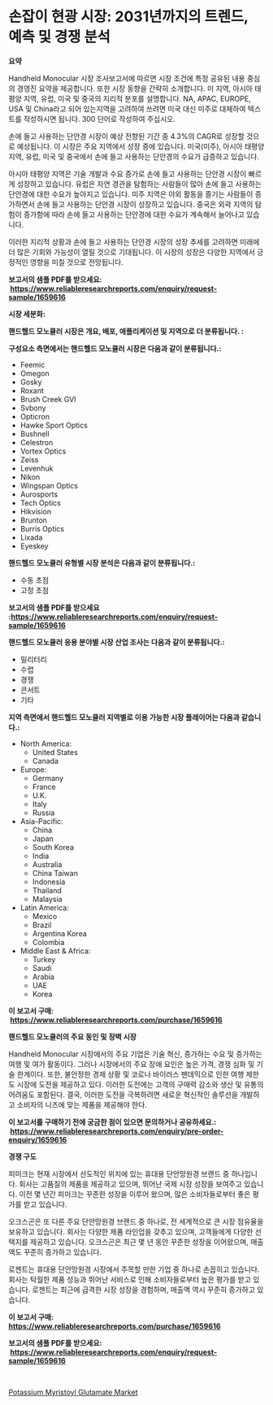 <p><h1>손잡이 현광 시장: 2031년까지의 트렌드, 예측 및 경쟁 분석</h1></p><p><strong>요약</strong></p>
<p><p>Handheld Monocular 시장 조사보고서에 따르면 시장 조건에 특정 공유된 내용 중심의 경영진 요약을 제공합니다. 또한 시장 동향을 간략히 소개합니다. 미 지역, 아시아 태평양 지역, 유럽, 미국 및 중국의 지리적 분포를 설명합니다. NA, APAC, EUROPE, USA 및 China라고 되어 있는지역을 고려하여 쓰려면 미국 대신 미주로 대체하여 텍스트를 작성하시면 됩니다. 300 단어로 작성하여 주십시오.</p><p>손에 들고 사용하는 단안경 시장이 예상 전향된 기간 중 4.3%의 CAGR로 성장할 것으로 예상됩니다. 이 시장은 주요 지역에서 성장 중에 있습니다. 미국(미주), 아시아 태평양 지역, 유럽, 미국 및 중국에서 손에 들고 사용하는 단안경의 수요가 급증하고 있습니다.</p><p>아시아 태평양 지역은 기술 개발과 수요 증가로 손에 들고 사용하는 단안경 시장이 빠르게 성장하고 있습니다. 유럽은 자연 경관을 탐험하는 사람들이 많아 손에 들고 사용하는 단안경에 대한 수요가 높아지고 있습니다. 미주 지역은 야외 활동을 즐기는 사람들이 증가하면서 손에 들고 사용하는 단안경 시장이 성장하고 있습니다. 중국은 외곽 지역의 탐험이 증가함에 따라 손에 들고 사용하는 단안경에 대한 수요가 계속해서 늘어나고 있습니다.</p><p>이러한 지리적 상황과 손에 들고 사용하는 단안경 시장의 성장 추세를 고려하면 미래에 더 많은 기회와 가능성이 열릴 것으로 기대됩니다. 이 시장의 성장은 다양한 지역에서 긍정적인 영향을 미칠 것으로 전망됩니다.</p></p>
<p><strong>보고서의 샘플 PDF를 받으세요: &nbsp;<a href="https://www.reliableresearchreports.com/enquiry/request-sample/1659616">https://www.reliableresearchreports.com/enquiry/request-sample/1659616</a></strong></p>
<p><strong>시장 세분화:</strong></p>
<p><strong> 핸드헬드 모노큘러 시장은 개요, 배포, 애플리케이션 및 지역으로 더 분류됩니다. :</strong></p>
<p><strong>구성요소 측면에서는 핸드헬드 모노큘러 시장은 다음과 같이 분류됩니다.:</strong></p>
<p><ul><li>Feemic</li><li>Omegon</li><li>Gosky</li><li>Roxant</li><li>Brush Creek GVI</li><li>Svbony</li><li>Opticron</li><li>Hawke Sport Optics</li><li>Bushnell</li><li>Celestron</li><li>Vortex Optics</li><li>Zeiss</li><li>Levenhuk</li><li>Nikon</li><li>Wingspan Optics</li><li>Aurosports</li><li>Tech Optics</li><li>Hikvision</li><li>Brunton</li><li>Burris Optics</li><li>Lixada</li><li>Eyeskey</li></ul></p>
<p><strong> 핸드헬드 모노큘러 유형별 시장 분석은 다음과 같이 분류됩니다.:</strong></p>
<p><ul><li>수동 초점</li><li>고정 초점</li></ul></p>
<p><strong>보고서의 샘플 PDF를 받으세요 :<a href="https://www.reliableresearchreports.com/enquiry/request-sample/1659616">https://www.reliableresearchreports.com/enquiry/request-sample/1659616</a></strong></p>
<p><strong> 핸드헬드 모노큘러 응용 분야별 시장 산업 조사는 다음과 같이 분류됩니다.:</strong></p>
<p><ul><li>밀리터리</li><li>수렵</li><li>경쟁</li><li>콘서트</li><li>기타</li></ul></p>
<p><strong>지역 측면에서 핸드헬드 모노큘러 지역별로 이용 가능한 시장 플레이어는 다음과 같습니다.:</strong></p>
<p><ul>
    <li>
        North America:
        <ul>
            <li>United States</li>
            <li>Canada</li>
        </ul>
    </li>
    <li>
        Europe:
        <ul>
            <li>Germany</li>
            <li>France</li>
            <li>U.K.</li>
            <li>Italy</li>
            <li>Russia</li>
        </ul>
    </li>
    <li>
        Asia-Pacific:
        <ul>
            <li>China</li>
            <li>Japan</li>
            <li>South Korea</li>
            <li>India</li>
            <li>Australia</li>
            <li>China Taiwan</li>
            <li>Indonesia</li>
            <li>Thailand</li>
            <li>Malaysia</li>
        </ul>
    </li>
    <li>
        Latin America:
        <ul>
            <li>Mexico</li>
            <li>Brazil</li>
            <li>Argentina Korea</li>
            <li>Colombia</li>
        </ul>
    </li>
    <li>
        Middle East & Africa:
        <ul>
            <li>Turkey</li>
            <li>Saudi</li>
            <li>Arabia</li>
            <li>UAE</li>
            <li>Korea</li>
        </ul>
    </li>
    </ul></p>
<p><strong>이 보고서 구매: &nbsp;<a href="https://www.reliableresearchreports.com/purchase/1659616">https://www.reliableresearchreports.com/purchase/1659616</a></strong></p>
<p><strong>핸드헬드 모노큘러의 주요 동인 및 장벽 시장</strong></p>
<p><p>Handheld Monocular 시장에서의 주요 기업은 기술 혁신, 증가하는 수요 및 증가하는 여행 및 여가 활동이다. 그러나 시장에서의 주요 장애 요인은 높은 가격, 경쟁 심화 및 기술 한계이다. 또한, 불안정한 경제 상황 및 코로나 바이러스 팬데믹으로 인한 여행 제한도 시장에 도전을 제공하고 있다. 이러한 도전에는 고객의 구매력 감소와 생산 및 유통의 어려움도 포함된다. 결국, 이러한 도전을 극복하려면 새로운 혁신적인 솔루션을 개발하고 소비자의 니즈에 맞는 제품을 제공해야 한다.</p></p>
<p><strong>이 보고서를 구매하기 전에 궁금한 점이 있으면 문의하거나 공유하세요.: &nbsp;<a href="https://www.reliableresearchreports.com/enquiry/pre-order-enquiry/1659616">https://www.reliableresearchreports.com/enquiry/pre-order-enquiry/1659616</a></strong></p>
<p><strong>경쟁 구도</strong></p>
<p><p>피미크는 현재 시장에서 선도적인 위치에 있는 휴대용 단안망원경 브랜드 중 하나입니다. 회사는 고품질의 제품을 제공하고 있으며, 뛰어난 국제 시장 성장을 보여주고 있습니다. 이전 몇 년간 피미크는 꾸준한 성장을 이루어 왔으며, 많은 소비자들로부터 좋은 평가를 받고 있습니다.</p><p>오크스곤은 또 다른 주요 단안망원경 브랜드 중 하나로, 전 세계적으로 큰 시장 점유율을 보유하고 있습니다. 회사는 다양한 제품 라인업을 갖추고 있으며, 고객들에게 다양한 선택지를 제공하고 있습니다. 오크스곤은 최근 몇 년 동안 꾸준한 성장을 이어왔으며, 매출액도 꾸준히 증가하고 있습니다.</p><p>로젠트는 휴대용 단안망원경 시장에서 주목할 만한 기업 중 하나로 손꼽히고 있습니다. 회사는 탁월한 제품 성능과 뛰어난 서비스로 인해 소비자들로부터 높은 평가를 받고 있습니다. 로젠트는 최근에 급격한 시장 성장을 경험하며, 매출액 역시 꾸준히 증가하고 있습니다.</p></p>
<p><strong>이 보고서 구매: &nbsp; <a href="https://www.reliableresearchreports.com/purchase/1659616">https://www.reliableresearchreports.com/purchase/1659616</a></strong></p>
<p><strong>보고서의 샘플 PDF를 받으세요: &nbsp;<a href="https://www.reliableresearchreports.com/enquiry/request-sample/1659616">https://www.reliableresearchreports.com/enquiry/request-sample/1659616</a></strong><strong></strong></p>
<p>&nbsp;</p>
<p><p><a href="https://fearless-okapi-6c8.notion.site/Decoding-the-Potassium-Myristoyl-Glutamate-Market-A-Deep-Dive-into-the-Latest-Market-Trends-Market-a66650b610b54af4a64f34b70b033879">Potassium Myristoyl Glutamate Market</a></p></p>